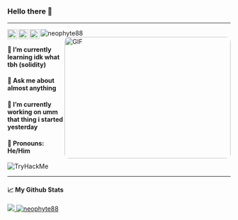 ### Hello there 👋
<hr>
<p align="left"> <img src="https://komarev.com/ghpvc/?username=neophyte88&label=Views&color=blue&style=plastic" alt="neophyte88" /> 

<a href="https://www.linkedin.com/in/neophyte-88/">
  <img align="left" alt="neophyte88's Linkedin" width="22px" src="https://cdn.jsdelivr.net/npm/simple-icons@v3/icons/linkedin.svg" />
</a>
<a href="https://github.com/neophyte88/">
  <img align="left" alt="neophyte88's Github" width="22px" src="https://cdn.jsdelivr.net/npm/simple-icons@v3/icons/github.svg" />
</a>
<a href="https://www.instagram.com/neophyte.py/">
  <img align="left" alt="neophyte88's Instagram" width="22px" src="https://cdn.jsdelivr.net/npm/simple-icons@v3/icons/instagram.svg" />
</a>

  
<img align="right" alt="GIF" src="https://media.giphy.com/media/xT0BKumCMrUb0dCypa/giphy.gif" width="375" height="275" style="border-radius:10px" />

  
#### 🌱 I’m currently learning idk what tbh (solidity)
#### 💬 Ask me about almost anything
#### 🔭 I’m currently working on umm that thing i started yesterday
#### 🔵 Pronouns: He/Him

 <img src="https://tryhackme-badges.s3.amazonaws.com/neophyte88.png" alt="TryHackMe">
<br>  
<hr>
  
</p> 

#### 📈 My Github Stats
<a href="https://github.com/neophyte88/">
  <p align="left">
    <img src="https://github-readme-stats.vercel.app/api/top-langs/?username=neophyte88&theme=dracula&hide_langs_below=1" />
    <img src="https://github-readme-stats.vercel.app/api?username=neophyte88&show_icons=true&theme=dracula" alt="neophyte88"/>
    
  </p>
</a>
<!--
**neophyte88/neophyte88** is a ✨ _special_ ✨ repository because its `README.md` (this file) appears on your GitHub profile.width= 450 height=175/>

Here are some ideas to get you started:

- 🔭 I’m currently working on ...
- 🌱 I’m currently learning ...
- 👯 I’m looking to collaborate on ...
- 🤔 I’m looking for help with ...
- 💬 Ask me about ...
- 📫 How to reach me: ...
- 😄 Pronouns: ...
- ⚡ Fun fact: ...
#### 🔭 I’m currently working on <a href='https://nerdtech.in/'> HerdHelp Backend </a>

#### 🔭 I’m currently working on a Learning Platform (coming soon)
#### 🤔 I’m looking for help with Bootstrap/Frontend

-->
